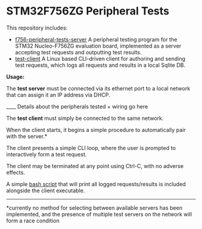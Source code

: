 # STM32F756ZG Peripheral Tests

This repository includes:
* [f756-peripheral-tests-server](f756-peripheral-tests-server) A peripheral testing program for the STM32 Nucleo-F756ZG evaluation board, implemented as a server accepting test requests and outputting test results.
* [test-client](test-client) A Linux based CLI-driven client for authoring and sending test requests, which logs all requests and results in a local Sqlite DB.

<b>Usage:</b>

The <b>test server</b> must be connected via its ethernet port to a local network that can assign it an IP address via DHCP.

____ Details about the peripherals tested +  wiring go here


The <b>test client</b> must simply be connected to the same network.

When the client starts, it begins a simple procedure to automatically pair with the server.\*

The client presents a simple CLI loop, where the user is prompted to interactively form a test request.

The client may be terminated at any point using Ctrl-C, with no adverse effects.

A simple [bash script](test-client/bundled_scripts/print_db.sh) that will print all logged requests/results is included alongside the client executable.


---------------------------------------------------


\*currently no method for selecting between available servers has been implemented, and the presence of multiple test servers on the network will form a race condition
